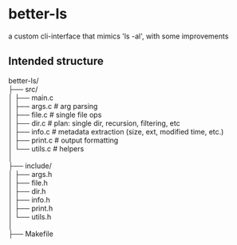 # better-ls
a custom cli-interface that mimics 'ls -al', with some improvements  

## Intended structure  
better-ls/  
├── src/  
│   ├── main.c  
│   ├── args.c              # arg parsing  
│   ├── file.c              # single file ops  
│   ├── dir.c               # plan: single dir, recursion, filtering, etc  
│   ├── info.c              # metadata extraction (size, ext, modified time, etc.)  
│   ├── print.c             # output formatting  
│   └── utils.c             # helpers  
│  
├── include/  
│   ├── args.h  
│   ├── file.h  
│   ├── dir.h  
│   ├── info.h  
│   ├── print.h  
│   └── utils.h  
│  
├── Makefile  
